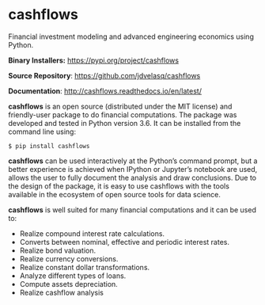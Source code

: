 # cashflows
Financial investment modeling and advanced engineering economics using Python.

**Binary Installers:** https://pypi.org/project/cashflows

**Source Repository**: https://github.com/jdvelasq/cashflows

**Documentation**: http://cashflows.readthedocs.io/en/latest/

**cashflows** is an open source (distributed under the MIT license) and friendly-user
package to do financial computations. The package was developed and tested in Python
version 3.6. It can be installed from the command line using:

``$ pip install cashflows``



**cashflows** can be used interactively at the Python’s command prompt, but a better
experience is achieved when IPython or Jupyter’s notebook are used, allows the
user to fully document the analysis and draw conclusions. Due to the design of
the package, it is easy to use cashflows with the tools available in the ecosystem
of open source tools for data science.

**cashflows** is well suited for many financial computations and it can be used to:
* Realize compound interest rate calculations.
* Converts between nominal, effective and periodic interest rates.
* Realize bond valuation.
* Realize currency conversions.
* Realize constant dollar transformations.
* Analyze different types of loans.
* Compute assets depreciation.
* Realize cashflow analysis

